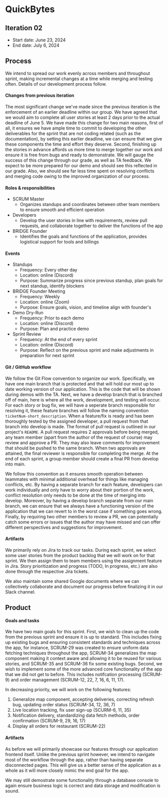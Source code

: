 # QuickBytes


## Iteration 02


* Start date: June 23, 2024
* End date: July 6, 2024


## Process

We intend to spread our work evenly across members and throughout sprint, making incremental changes at a time while merging and testing often. Details of our development process follow.

#### Changes from previous iteration

The most significant change we've made since the previous iteration is the enforcement of an earlier deadline within our group. We have agreed that we would aim to complete all user stories at least 2 days prior to the actual deadline of June 5. We have made this change for two main reasons, first of all, it ensures we have ample time to commit to developing the other deliverables for the sprint that are not coding related (such as the documentation), by setting this earlier deadline, we can ensure that we give these components the time and effort they deserve. Second, finishing up the stories in advance affords us more time to merge together our work and ensure it is free from bugs and ready to demonstrate. We will gauge the success of this change through our grade, as well as TA feedback. We expect to be more prepared for our demo and should see this reflected in our grade. Also, we should see far less time spent on resolving conflicts and merging code owing to the improved organization of our process.


#### Roles & responsibilities
- SCRUM Master
    - Organizes standups and coordinates between other team members to ensure smooth and efficient operation
- Developers
    - Develop the user stories in line with requirements, review pull requests, and collaborate together to deliver the functions of the app
- BRIDGE Founder
    - Identifies the goals and functions of the application, provides logistical support for tools and billings


#### Events
- Standups
    - Frequency: Every other day
    - Location: online (Discord)
    - Purpose: Summarize progress since previous standup, plan goals for next standup, identify blockers
- BRIDGE Founder Meeting
    - Frequency: Weekly
    - Location: online (Zoom)
    - Purpose: Ensure goals, vision, and timeline align with founder's
- Demo Dry-Run
    - Frequency: Prior to each demo
    - Location: online (Discord)
    - Purpose: Plan and practice demo
- Sprint Review
    - Frequency: At the end of every sprint
    - Location: online (Discord)
    - Purpose: Reflect on the previous sprint and make adjustments in preparation for next sprint

#### Git / GitHub workflow

We follow the Git Flow convention to organize our work. Specifically, we have one main branch that is protected and that will hold our most up to date working version of our application. This is the code that will be shown during demos with the TA. Next, we have a develop branch that is branched off of main, here is where all the work, development, and testing will occur. For each story or bug fix, we will have a seperate branch responsible for resolving it, these feature branches will follow the naming convention `ticketNum-short_description`. When a feature/fix is ready and has been thoroughly tested by the assigned developer, a pull request from that branch into develop is made. The format of pull request is outlined in our project's `README`. A pull request requires 2 approvals before being merged, any team member (apart from the author of the request of course) may review and approve a PR. They may also leave comments for improvement that should be pushed to the same branch. When two approvals are attained, the final reviewer is responsible for completing the merge. At the end of each sprint, a group member should create a final PR from develop into main.

We follow this convention as it ensures smooth operation between teammates with minimal additional overhead for things like managing conflicts, etc. By having a separate branch for each feature, developers can work individually and only have to worry about their portion of the work, conflict resolution only needs to be done at the time of merging into develop. Moreover, by having a develop branch separate from our main branch, we can ensure that we always have a functioning version of the application that we can revert to in the worst case if something goes wrong. Finally, by requiring two other members to review a PR, we can potentially catch some errors or issues that the author may have missed and can offer different perspectives and suggestions for improvement. 


#### Artifacts


We primarily rely on Jira to track our tasks. During each sprint, we select some user stories from the product backlog that we will work on for that sprint. We then assign them to team members using the assignment feature in Jira. Story prioritization and progress (TODO, In progress, etc.) are also done through the respective Jira tickets.


We also maintain some shared Google documents where we can collectively collaborate and document our progress before finalizing it in our Slack channel.




## Product


#### Goals and tasks

We have two main goals for this sprint. First, we wish to clean up the code from the previous sprint and ensure it is up to standard. This includes fixing up existing bugs and ensuring consistent standards and techniques across the app, for instance, SCRUM-29 was created to ensure uniform data fetching techniques throughout the app, SCRUM-34 generalizes the map component making it context aware and allowing it to be reused for various stories, and SCRUM-35 and SCRUM-36 fix some existing bugs. Second, we wish to implement some of the more advanced core functionality of the app that we did not get to before. This includes notifcation processing (SCRUM-9) and order management (SCRUM-12, 22, 7, 16, 6, 11, 17).

In decreasing priority, we will work on the following features:

1. Generalize map component, accepting deliveries, correcting refresh bug, updating order status (SCRUM-34, 12, 36, 7)
2. Live location tracking, fix user sign-up (SCURM-6, 11, 35)
3. Notification delivery, standardizing data fetch methods, order confirmation (SCRUM-9, 29, 16, 17)
4. Display all orders for restaurant (SCRUM-22)


#### Artifacts


As before we will primarily showcase our features through our application frontend itself. Unlike the previous sprint however, we intend to navigate most of the workflow through the app, rather than having separate disconnected pages. This will give us a better sense of the application as a whole as it will more closely mimic the end goal for the app. 

We may still demostrate some functionality through a database console to again ensure business logic is correct and data storage and modification is sound.
